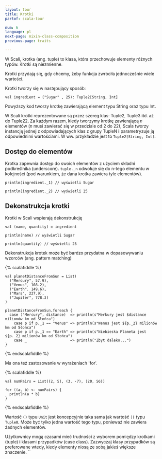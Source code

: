 ```yaml
---
layout: tour
title: Krotki
partof: scala-tour

num: 6
language: pl
next-page: mixin-class-composition
previous-page: traits

---
```


W Scali, krotka (ang. tuple) to klasa, która przechowuje elementy różnych typów.
Krotki są niezmienne.

Krotki przydają się, gdy chcemy, żeby funkcja zwróciła jednocześnie wiele wartości.

Krotki tworzy się w następujący sposób:

```tut
val ingredient = ("Sugar" , 25): Tuple2[String, Int]
```

Powyższy kod tworzy krotkę zawierającą element typu String oraz typu Int.

W Scali krotki reprezentowane są przez szereg klas: Tuple2, Tuple3 itd. aż do Tuple22.
Za każdym razem, kiedy tworzymy krotkę zawierającą _n_ elementów (_n_ musi zawierać się w przedziale od 2 do 22), Scala tworzy instancję jednej z odpowiadających klas z grupy TupleN i parametryzuje ją odpowiednimi wartościami.
W ww. przykładzie jest to `Tuple2[String, Int]`.

## Dostęp do elementów

Krotka zapewnia dostęp do swoich elementów z użyciem składni podkreślnika (underscore).
`tuple._n` odwołuje się do n-tego elementu w kolejności (pod warunkiem, że dana krotka zawiera tyle elementów).

```tut
println(ingredient._1) // wyświetli Sugar

println(ingredient._2) // wyświetli 25
```

## Dekonstrukcja krotki

Krotki w Scali wspierają dekonstrukcję

```tut
val (name, quantity) = ingredient

println(name) // wyświetli Sugar

println(quantity) // wyświetli 25
```

Dekonstrukcja krotek może być bardzo przydatna w dopasowywaniu wzorców (ang. pattern matching)

{% scalafiddle %}
```tut
val planetDistanceFromSun = List(
  ("Mercury", 57.9),
  ("Venus", 108.2),
  ("Earth", 149.6),
  ("Mars", 227.9),
  ("Jupiter", 778.3)
)

planetDistanceFromSun.foreach {
  case ("Mercury", distance)  => println(s"Merkury jest $distance milionów km od Słońca")
    case p if p._1 == "Venus" => println(s"Wenus jest ${p._2} milionów km od Słońca")
    case p if p._1 == "Earth" => println(s"Niebieska Planeta jest ${p._2} milionów km od Słońca")
    case _                    => println("Zbyt daleko...")
}
```
{% endscalafiddle %}

Ma ona też zastosowanie w wyrażeniach 'for'.

{% scalafiddle %}
```tut
val numPairs = List((2, 5), (3, -7), (20, 56))

for ((a, b) <- numPairs) {
  println(a * b)
}
```
{% endscalafiddle %}

Wartość `()` typu `Unit` jest koncepcyjnie taka sama jak wartość `()` typu `Tuple0`.
Może być tylko jedna wartość tego typu, ponieważ nie zawiera żadnych elementów.

Użytkownicy mogą czasami mieć trudności z wyborem pomiędzy krotkami (tuple) i klasami przypadków (case class).
Zazwyczaj klasy przypadków są preferowane wtedy, kiedy elementy niosą ze sobą jakieś większe znaczenie.
``

